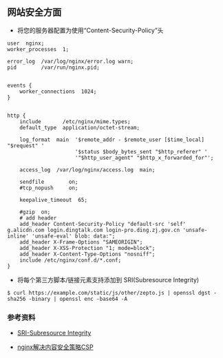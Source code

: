## 网站安全方面

- 将您的服务器配置为使用“Content-Security-Policy”头

```
user  nginx;
worker_processes  1;

error_log  /var/log/nginx/error.log warn;
pid        /var/run/nginx.pid;


events {
    worker_connections  1024;
}


http {
    include       /etc/nginx/mime.types;
    default_type  application/octet-stream;

    log_format  main  '$remote_addr - $remote_user [$time_local] "$request" '
                      '$status $body_bytes_sent "$http_referer" '
                      '"$http_user_agent" "$http_x_forwarded_for"';

    access_log  /var/log/nginx/access.log  main;

    sendfile        on;
    #tcp_nopush     on;

    keepalive_timeout  65;

    #gzip  on;
    # add header
    add_header Content-Security-Policy "default-src 'self' g.alicdn.com login.dingtalk.com login-pro.ding.zj.gov.cn 'unsafe-inline' 'unsafe-eval' blob: data:";
    add_header X-Frame-Options "SAMEORIGIN";
    add_header X-XSS-Protection "1; mode=block";
    add_header X-Content-Type-Options "nosniff";
    include /etc/nginx/conf.d/*.conf;
}
```
- 将每个第三方脚本/链接元素支持添加到 SRI(Subresource Integrity)

```
$ curl https://example.com/static/js/other/zepto.js | openssl dgst -sha256 -binary | openssl enc -base64 -A
```

### 参考资料

- [SRI-Subresource Integrity](https://blog.csdn.net/zccccoooo/article/details/79127269)

- [nginx解决内容安全策略CSP](https://blog.csdn.net/m0_46266503/article/details/108500504)
